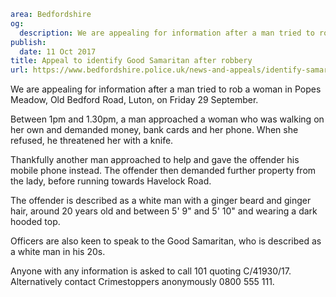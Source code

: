 ```yaml
area: Bedfordshire
og:
  description: We are appealing for information after a man tried to rob a woman in Popes Meadow, Old Bedford Road, Luton, on Friday 29 September.
publish:
  date: 11 Oct 2017
title: Appeal to identify Good Samaritan after robbery
url: https://www.bedfordshire.police.uk/news-and-appeals/identify-samaritan-appeal
```

We are appealing for information after a man tried to rob a woman in Popes Meadow, Old Bedford Road, Luton, on Friday 29 September.

Between 1pm and 1.30pm, a man approached a woman who was walking on her own and demanded money, bank cards and her phone. When she refused, he threatened her with a knife.

Thankfully another man approached to help and gave the offender his mobile phone instead. The offender then demanded further property from the lady, before running towards Havelock Road.

The offender is described as a white man with a ginger beard and ginger hair, around 20 years old and between 5' 9" and 5' 10" and wearing a dark hooded top.

Officers are also keen to speak to the Good Samaritan, who is described as a white man in his 20s.

Anyone with any information is asked to call 101 quoting C/41930/17. Alternatively contact Crimestoppers anonymously 0800 555 111.
